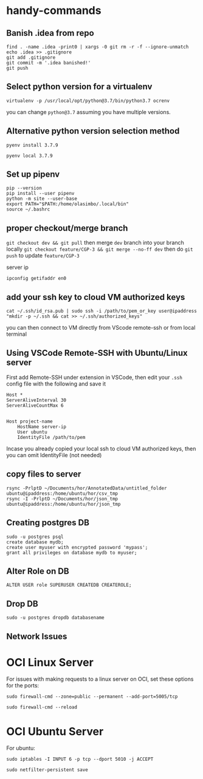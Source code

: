 # handy-commands

## Banish .idea from repo

```
find . -name .idea -print0 | xargs -0 git rm -r -f --ignore-unmatch
echo .idea >> .gitignore  
git add .gitignore  
git commit -m '.idea banished!'
git push
```

## Select python version for a virtualenv

`virtualenv -p /usr/local/opt/python@3.7/bin/python3.7 ocrenv`

you can change `python@3.7` assuming you have multiple versions. 


## Alternative python version selection method

```
pyenv install 3.7.9

pyenv local 3.7.9
```

## Set up pipenv

```
pip --version 
pip install --user pipenv 
python -m site --user-base 
export PATH="$PATH:/home/olasimbo/.local/bin" 
source ~/.bashrc
```

## proper checkout/merge branch

`git checkout dev && git pull` then merge `dev` branch into your branch locally `git checkout feature/CGP-3 && git merge --no-ff dev`
then do `git push` to update `feature/CGP-3`

server ip

`ipconfig getifaddr en0`


## add your ssh key to cloud VM authorized keys

```
cat ~/.ssh/id_rsa.pub | sudo ssh -i /path/to/pem_or_key user@ipaddress "mkdir -p ~/.ssh && cat >> ~/.ssh/authorized_keys"
```
you can then connect to VM directly from VScode remote-ssh or from local terminal


## Using VSCode Remote-SSH with Ubuntu/Linux server

First add Remote-SSH under extension in VSCode, then edit your `.ssh` config file with the following and save it

```
Host *
ServerAliveInterval 30
ServerAliveCountMax 6


Host project-name
    HostName server-ip
    User ubuntu
    IdentityFile /path/to/pem
```
Incase you already copied your local ssh to cloud VM authorized keys, then you can omit IdentityFile (not needed)


## copy files to server

```
rsync -PrlptD ~/Documents/hor/AnnotatedData/untitled_folder ubuntu@ipaddress:/home/ubuntu/hor/csv_tmp 
rsync -I -PrlptD ~/Documents/hor/json_tmp ubuntu@ipaddress:/home/ubuntu/hor/json_tmp
```

## Creating postgres DB

```
sudo -u postgres psql
create database mydb;
create user myuser with encrypted password 'mypass';
grant all privileges on database mydb to myuser;
```


## Alter Role on DB

```
ALTER USER role SUPERUSER CREATEDB CREATEROLE;
```

## Drop DB

``` 
sudo -u postgres dropdb databasename
```


## Network Issues 

# OCI Linux Server

For issues with making requests to a linux server on OCI, set these options for the ports:

```
sudo firewall-cmd --zone=public --permanent --add-port=5005/tcp 

sudo firewall-cmd --reload
```

# OCI Ubuntu Server

For ubuntu:

```
sudo iptables -I INPUT 6 -p tcp --dport 5010 -j ACCEPT 

sudo netfilter-persistent save
```
